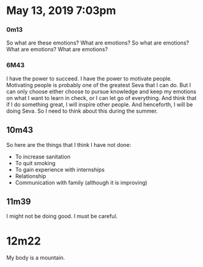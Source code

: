 # May 13, 2019 7:03pm

### 0m13
So what are these emotions? What are emotions? So what are emotions?
What are emotions? What are emotions? 

### 6M43
I have the power to succeed. I have the power to motivate people. Motivating 
people is probably one of the greatest  Seva that I can do. But I can only choose
 either choose to 
pursue knowledge and keep my emotions on what I want to learn in check, or 
I can let go of everything. And think that if I do something great, I will
inspire other people. And henceforth, I will be doing Seva. So I need to think
about this during the summer.

## 10m43
So here are the things that I think I have not done:
* To increase sanitation
* To quit smoking
* To gain experience with internships
* Relationship
* Communication with family (although it is improving)

## 11m39
I might not be doing good. I must be careful. 

# 12m22
My body is a mountain.

